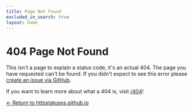 ```yaml
---
title: Page Not Found
excluded_in_search: true
layout: home
---
```


# 404 Page Not Found

This isn't a page to explain a status code, it's an actual 404. The page
you have requested can't be found. If you didn't expect to see this
error please
[create an issue via GitHub](https://github.com/citricsquid/httpstatuses/issues).

If you want to learn more about what a 404 is, visit [/404](/404)!

[&larr; Return to httpstatuses.github.io](/)
